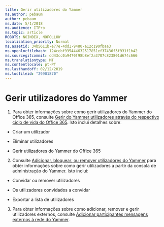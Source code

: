 ```yaml
---
title: Gerir utilizadores do Yammer
ms.author: pebaum
author: pebaum
ms.date: 5/1/2018
ms.audience: ITPro
ms.topic: article
ROBOTS: NOINDEX, NOFOLLOW
localization_priority: Normal
ms.assetid: 34b5611b-e77e-4dd1-9480-a12c190fbaa3
ms.openlocfilehash: 124cebf935444632517851ef37436f3f931f1b42
ms.sourcegitcommit: dd43cc0a9470f98b8ef2a3787c823801d674c666
ms.translationtype: MT
ms.contentlocale: pt-PT
ms.lasthandoff: 02/12/2019
ms.locfileid: "29901870"
---
```

# <a name="managing-yammer-users"></a>Gerir utilizadores do Yammer

1. Para obter informações sobre como gerir utilizadores do Yammer do Office 365, consulte [Gerir do Yammer utilizadores através do respectivo ciclo de vida do Office 365](https://support.office.com/article/6c4c8fff-6444-404a-bffc-f9da0bcc3039). Isto inclui detalhes sobre:
    
  - Criar um utilizador
    
  - Eliminar utilizadores
    
  - Gerir utilizadores do Yammer do Office 365
    
2. Consulte [Adicionar, bloquear, ou remover utilizadores do Yammer](http://alchemyportal.azurewebsites.net/Rule/ManageYammer%20users%20across%20their%20lifecycle%20from%20Office%20365) para obter informações sobre como gerir utilizadores a partir da consola de administração do Yammer. Isto inclui: 
    
  - Convidar ou remover utilizadores
    
  - Os utilizadores convidados a convidar
    
  - Exportar a lista de utilizadores
    
3. Para obter informações sobre como adicionar, remover e gerir utilizadores externos, consulte [Adicionar participantes mensagens externos à rede do Yammer](https://support.office.com/article/423653bb-86b2-4eac-9d7e-dca121f7c16c).
    


